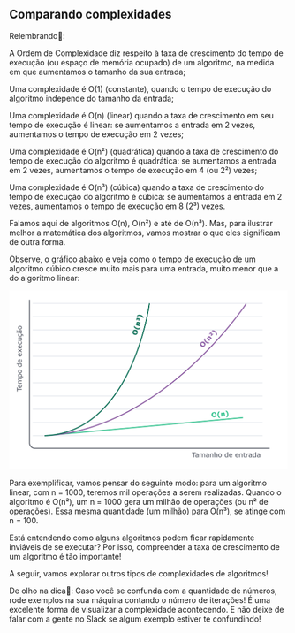 ## Comparando complexidades

Relembrando🧠:

A Ordem de Complexidade diz respeito à taxa de crescimento do tempo de execução (ou espaço de memória ocupado) de um algoritmo, na medida em que aumentamos o tamanho da sua entrada;

Uma complexidade é O(1) (constante), quando o tempo de execução do algoritmo independe do tamanho da entrada;

Uma complexidade é O(n) (linear) quando a taxa de crescimento em seu tempo de execução é linear: se aumentamos a entrada em 2 vezes, aumentamos o tempo de execução em 2 vezes;

Uma complexidade é O(n²) (quadrática) quando a taxa de crescimento do tempo de execução do algoritmo é quadrática: se aumentamos a entrada em 2 vezes, aumentamos o tempo de execução em 4 (ou 2²) vezes;

Uma complexidade é O(n³) (cúbica) quando a taxa de crescimento do tempo de execução do algoritmo é cúbica: se aumentamos a entrada em 2 vezes, aumentamos o tempo de execução em 8 (2³) vezes.

Falamos aqui de algoritmos O(n), O(n²) e até de O(n³). Mas, para ilustrar melhor a matemática dos algoritmos, vamos mostrar o que eles significam de outra forma.

Observe, o gráfico abaixo e veja como o tempo de execução de um algoritmo cúbico cresce muito mais para uma entrada, muito menor que a do algoritmo linear:

<img src = 'comparacao-ordens-de-complexidade.jpg' />

Para exemplificar, vamos pensar do seguinte modo: para um algoritmo linear, com n = 1000, teremos mil operações a serem realizadas. Quando o algoritmo é O(n²), um n = 1000 gera um milhão de operações (ou n² de operações). Essa mesma quantidade (um milhão) para O(n³), se atinge com n = 100.

Está entendendo como alguns algoritmos podem ficar rapidamente inviáveis de se executar? Por isso, compreender a taxa de crescimento de um algoritmo é tão importante!

A seguir, vamos explorar outros tipos de complexidades de algoritmos!

De olho na dica👀: Caso você se confunda com a quantidade de números, rode exemplos na sua máquina contando o número de iterações! É uma excelente forma de visualizar a complexidade acontecendo. E não deixe de falar com a gente no Slack se algum exemplo estiver te confundindo!
